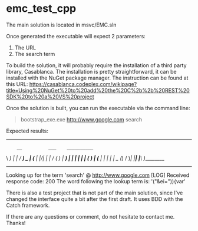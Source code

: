 # emc_test_cpp

The main solution is located in msvc/EMC.sln

Once generated the executable will expect 2 parameters:
1. The URL 
2. The search term

To build the solution, it will probably require the installation of a third party library, Casablanca. The installation is pretty straightforward, it can be installed with the NuGet package manager. The instruction can be found at this URL: https://casablanca.codeplex.com/wikipage?title=Using%20NuGet%20to%20add%20the%20C%2b%2b%20REST%20SDK%20to%20a%20VS%20project

Once the solution is built, you can run the executable via the command line:
> bootstrap_exe.exe http://www.google.com search

Expected results:
_____________________________________
        __          ___    __________
\    ___) |        |  /  __)    _
 |  (__   |  |\/|  | |  /     _( )_
 |   __)  |  |  |  | | |     (__ __)
 |  (___  |  |  |  | |  \__    (_)
/       )_|  |__|  |__\    )_________
_____________________________________
Looking up for the term 'search' @ http://www.google.com
[LOG] Received response code: 200
The word following the lookup term is: '("&ei=")){var'

There is also a test project that is not part of the main solution, since I've changed the interface quite a bit after the first draft. It uses BDD with the Catch framework.

If there are any questions or comment, do not hesitate to contact me.
Thanks!

